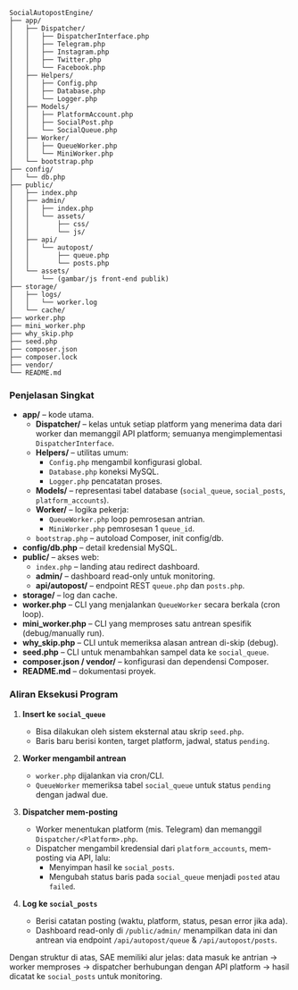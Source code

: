 ```
SocialAutopostEngine/
├── app/
│   ├── Dispatcher/
│   │   ├── DispatcherInterface.php
│   │   ├── Telegram.php
│   │   ├── Instagram.php
│   │   ├── Twitter.php
│   │   └── Facebook.php
│   ├── Helpers/
│   │   ├── Config.php
│   │   ├── Database.php
│   │   └── Logger.php
│   ├── Models/
│   │   ├── PlatformAccount.php
│   │   ├── SocialPost.php
│   │   └── SocialQueue.php
│   ├── Worker/
│   │   ├── QueueWorker.php
│   │   └── MiniWorker.php
│   └── bootstrap.php
├── config/
│   └── db.php
├── public/
│   ├── index.php
│   ├── admin/
│   │   ├── index.php
│   │   └── assets/
│   │       ├── css/
│   │       └── js/
│   ├── api/
│   │   └── autopost/
│   │       ├── queue.php
│   │       └── posts.php
│   └── assets/
│       └── (gambar/js front-end publik)
├── storage/
│   ├── logs/
│   │   └── worker.log
│   └── cache/
├── worker.php
├── mini_worker.php
├── why_skip.php
├── seed.php
├── composer.json
├── composer.lock
├── vendor/
└── README.md
```

### Penjelasan Singkat

- **app/** – kode utama.
  - **Dispatcher/** – kelas untuk setiap platform yang menerima data dari worker dan memanggil API platform; semuanya mengimplementasi `DispatcherInterface`.
  - **Helpers/** – utilitas umum:
    - `Config.php` mengambil konfigurasi global.
    - `Database.php` koneksi MySQL.
    - `Logger.php` pencatatan proses.
  - **Models/** – representasi tabel database (`social_queue`, `social_posts`, `platform_accounts`).
  - **Worker/** – logika pekerja:
    - `QueueWorker.php` loop pemrosesan antrian.
    - `MiniWorker.php` pemrosesan 1 `queue_id`.
  - `bootstrap.php` – autoload Composer, init config/db.
- **config/db.php** – detail kredensial MySQL.
- **public/** – akses web:
  - `index.php` – landing atau redirect dashboard.
  - **admin/** – dashboard read-only untuk monitoring.
  - **api/autopost/** – endpoint REST `queue.php` dan `posts.php`.
- **storage/** – log dan cache.
- **worker.php** – CLI yang menjalankan `QueueWorker` secara berkala (cron loop).
- **mini_worker.php** – CLI yang memproses satu antrean spesifik (debug/manually run).
- **why_skip.php** – CLI untuk memeriksa alasan antrean di-skip (debug).
- **seed.php** – CLI untuk menambahkan sampel data ke `social_queue`.
- **composer.json / vendor/** – konfigurasi dan dependensi Composer.
- **README.md** – dokumentasi proyek.

### Aliran Eksekusi Program

1. **Insert ke `social_queue`**
   - Bisa dilakukan oleh sistem eksternal atau skrip `seed.php`.
   - Baris baru berisi konten, target platform, jadwal, status `pending`.

2. **Worker mengambil antrean**
   - `worker.php` dijalankan via cron/CLI.
   - `QueueWorker` memeriksa tabel `social_queue` untuk status `pending` dengan jadwal due.

3. **Dispatcher mem-posting**
   - Worker menentukan platform (mis. Telegram) dan memanggil `Dispatcher/<Platform>.php`.
   - Dispatcher mengambil kredensial dari `platform_accounts`, mem-posting via API, lalu:
     - Menyimpan hasil ke `social_posts`.
     - Mengubah status baris pada `social_queue` menjadi `posted` atau `failed`.

4. **Log ke `social_posts`**
   - Berisi catatan posting (waktu, platform, status, pesan error jika ada).
   - Dashboard read-only di `/public/admin/` menampilkan data ini dan antrean via endpoint `/api/autopost/queue` & `/api/autopost/posts`.

Dengan struktur di atas, SAE memiliki alur jelas: data masuk ke antrian → worker memproses → dispatcher berhubungan dengan API platform → hasil dicatat ke `social_posts` untuk monitoring.
